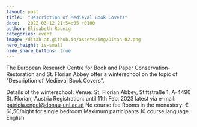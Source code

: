 ```yaml
---
layout: post
title:  "Description of Medieval Book Covers"
date:   2022-03-12 21:54:05 +0100
author: Elisabeth Raunig
categories: event
image: /ditah-at.github.io/assets/img/Ditah-02.png
hero_height: is-small
hide_share_buttons: true
---
```



The European Research Centre for Book and Paper Conservation-Restoration and St. Florian Abbey offer a winterschool on the topic of "Description of Medieval Book Covers".

Details of the winterschool:
Venue: St. Florian Abbey, Stiftstraße 1, A-4490 St. Florian, Austria
Registration: until 11th Feb. 2023 latest via e-mail: patricia.engel@donau-uni.ac.at
No course fee
Rooms in the monastery:  € 61,50/night for single bedroom
Maximum participants 10
course language English
